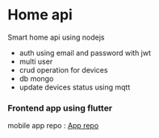 # Home api 
Smart home api using nodejs

- auth using email and password with jwt
- multi user
- crud operation for devices
- db mongo
- update devices status using mqtt

### Frontend app using flutter 
mobile app repo : [App repo](https://github.com/mohamedanwer006/home-app#readme)  
